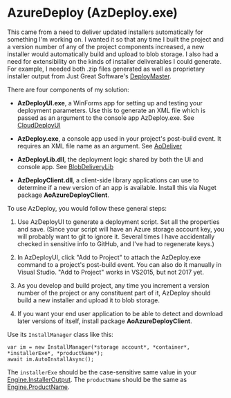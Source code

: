 # AzureDeploy (AzDeploy.exe)

This came from a need to deliver updated installers automatically for something I'm working on. I wanted it so that any time I built the project and a version number of any of the project components increased, a new installer would automatically build and upload to blob storage. I also had a need for extensibility on the kinds of installer deliverables I could generate. For example, I needed both .zip files generated as well as proprietary installer output from Just Great Software's [DeployMaster](https://www.deploymaster.com/).

There are four components of my solution: 

- **AzDeployUI.exe**, a WinForms app for setting up and testing your deployment parameters. Use this to generate an XML file which is passed as an argument to the console app AzDeploy.exe. See [CloudDeployUI](https://github.com/adamosoftware/AzureDeploy/tree/master/CloudDeployUI)

- **AzDeploy.exe**, a console app used in your project's post-build event. It requires an XML file name as an argument. See [AoDeliver](https://github.com/adamosoftware/AzureDeploy/tree/master/AoDeliver)

- **AzDeployLib.dll**, the deployment logic shared by both the UI and console app. See [BlobDeliveryLib](https://github.com/adamosoftware/AzureDeploy/tree/master/BlobDeliveryLib)

- **AzDeployClient.dll**, a client-side library applications can use to determine if a new version of an app is available. Install this via Nuget package **AoAzureDeployClient**.

To use AzDeploy, you would follow these general steps:

1. Use AzDeployUI to generate a deployment script. Set all the properties and save. (Since your script will have an Azure storage account key, you will probably want to git to ignore it. Several times I have accidentally checked in sensitive info to GitHub, and I've had to regenerate keys.)

2. In AzDeployUI, click "Add to Project" to attach the AzDeploy.exe command to a project's post-build event. You can also do it manually in Visual Studio. "Add to Project" works in VS2015, but not 2017 yet.

3. As you develop and build project, any time you increment a version number of the project or any constituent part of it, AzDeploy should build a new installer and upload it to blob storage.

4. If you want your end user application to be able to detect and download later versions of itself, install package **AoAzureDeployClient**.

Use its `InstallManager` class like this:

    var im = new InstallManager(*storage account*, *container*, *installerExe*, *productName*);
    await im.AutoInstallAsync();

The `installerExe` should be the case-sensitive same value in your [Engine.InstallerOutput](https://github.com/adamosoftware/AzureDeploy/blob/master/BlobDeliveryLib/Engine.cs#L71). The `productName` should be the same as [Engine.ProductName](https://github.com/adamosoftware/AzureDeploy/blob/master/BlobDeliveryLib/Engine.cs#L42).
